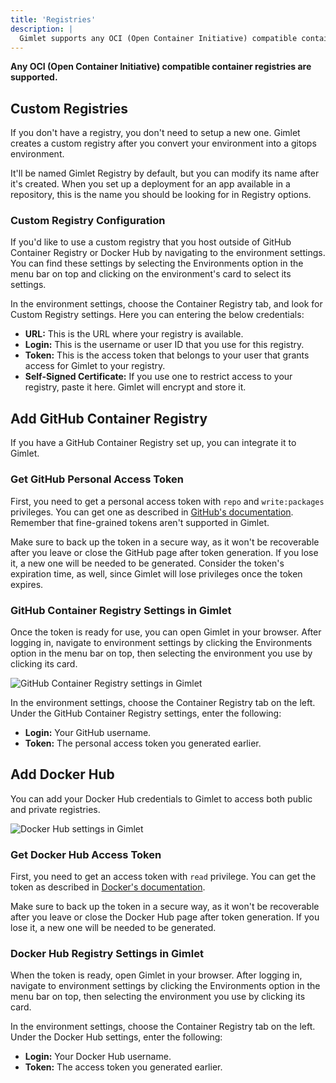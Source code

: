 ```yaml
---
title: 'Registries'
description: |
  Gimlet supports any OCI (Open Container Initiative) compatible container registry.
---
```


**Any OCI (Open Container Initiative) compatible container registries are supported.**

## Custom Registries

If you don't have a registry, you don't need to setup a new one. Gimlet creates a custom registry after you convert your environment into a gitops environment.

It'll be named Gimlet Registry by default, but you can modify its name after it's created. When you set up a deployment for an app available in a repository, this is the name you should be looking for in Registry options.

### Custom Registry Configuration

If you'd like to use a custom registry that you host outside of GitHub Container Registry or Docker Hub by navigating to the environment settings. You can find these settings by selecting the Environments option in the menu bar on top and clicking on the environment's card to select its settings.

In the environment settings, choose the Container Registry tab, and look for Custom Registry settings. Here you can entering the below credentials:

- **URL:** This is the URL where your registry is available.
- **Login:** This is the username or user ID that you use for this registry.
- **Token:** This is the access token that belongs to your user that grants access for Gimlet to your registry.
- **Self-Signed Certificate:** If you use one to restrict access to your registry, paste it here. Gimlet will encrypt and store it.

## Add GitHub Container Registry

If you have a GitHub Container Registry set up, you can integrate it to Gimlet.

### Get GitHub Personal Access Token

First, you need to get a personal access token with `repo` and `write:packages` privileges. You can get one as described in [GitHub's documentation](https://docs.github.com/en/authentication/keeping-your-account-and-data-secure/managing-your-personal-access-tokens#creating-a-personal-access-token-classic). Remember that fine-grained tokens aren't supported in Gimlet.

Make sure to back up the token in a secure way, as it won't be recoverable after you leave or close the GitHub page after token generation. If you lose it, a new one will be needed to be generated. Consider the token's expiration time, as well, since Gimlet will lose privileges once the token expires.

### GitHub Container Registry Settings in Gimlet

Once the token is ready for use, you can open Gimlet in your browser. After logging in, navigate to environment settings by clicking the Environments option in the menu bar on top, then selecting the environment you use by clicking its card.

![GitHub Container Registry settings in Gimlet](docs/screenshots/registries/gimlet-io-github-container-registry.png)

In the environment settings, choose the Container Registry tab on the left. Under the GitHub Container Registry settings, enter the following:

- **Login:** Your GitHub username.
- **Token:** The personal access token you generated earlier.

## Add Docker Hub

You can add your Docker Hub credentials to Gimlet to access both public and private registries.

![Docker Hub settings in Gimlet](docs/screenshots/registries/gimlet-io-docker-hub-settings.png)

### Get Docker Hub Access Token

First, you need to get an access token with `read` privilege. You can get the token as described in [Docker's documentation](https://docs.docker.com/security/for-developers/access-tokens/).

Make sure to back up the token in a secure way, as it won't be recoverable after you leave or close the Docker Hub page after token generation. If you lose it, a new one will be needed to be generated.

### Docker Hub Registry Settings in Gimlet

When the token is ready, open Gimlet in your browser. After logging in, navigate to environment settings by clicking the Environments option in the menu bar on top, then selecting the environment you use by clicking its card.

In the environment settings, choose the Container Registry tab on the left. Under the Docker Hub settings, enter the following:

- **Login:** Your Docker Hub username.
- **Token:** The access token you generated earlier.
